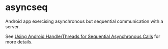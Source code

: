 # asyncseq
Android app exercising asynchronous but sequential communication with a server.

See [Using Android HandlerThreads for Sequential Asynchronous Calls](https://medium.com/@amyllykoski/using-android-handlerthreads-for-sequential-asynchronous-calls-507b7921285b) for more details.
